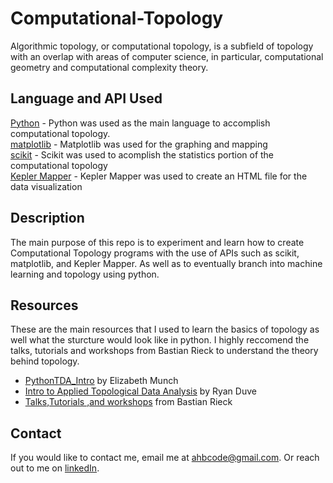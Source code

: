 # Computational-Topology
Algorithmic topology, or computational topology, is a subfield of topology with an overlap with areas of computer science, in particular, computational geometry and computational complexity theory.
## Language and API Used
[Python](https://www.python.org/) - Python was used as the main language to accomplish computational topology. <br />
[matplotlib](https://matplotlib.org/) - Matplotlib was used for the graphing and mapping <br />
[scikit](https://scikit-learn.org/stable/) - Scikit was used to acomplish the statistics portion of the computational topology <br />
[Kepler Mapper](https://kepler-mapper.scikit-tda.org/en/latest/) - Kepler Mapper was used to create an HTML file for the data visualization <br />

## Description
The main purpose of this repo is to experiment and learn how to create Computational Topology programs with the use of APIs such as scikit, matplotlib, and Kepler Mapper. As well as to eventually branch into machine learning and topology using python.

## Resources 
These are the main resources that I used to learn the basics of topology as well what the sturcture would look like in python.
I highly reccomend the talks, tutorials and workshops from Bastian Rieck to understand the theory behind topology. <br/>
* [PythonTDA_Intro](https://zerodivzero.com/short_course/aaac8c66007a4d23a7aa14857a3b778c/title/cffb85f269864df08b61382c00c77c2d/resource/55e39809aade47869e81e7bdeb9829d0) by Elizabeth Munch <br />
* [Intro to Applied Topological Data Analysis](https://towardsdatascience.com/intro-to-topological-data-analysis-and-application-to-nlp-training-data-for-financial-services-719495a111a4) by Ryan Duve <br />
* [Talks,Tutorials ,and workshops](https://bastian.rieck.me/talks/) from Bastian Rieck


## Contact

If you would like to contact me, email me at ahbcode@gmail.com. Or reach out to me on [linkedIn](https://www.linkedin.com/in/anthony-hackney-6349b4168/).
